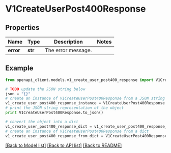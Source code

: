 # V1CreateUserPost400Response


## Properties
Name | Type | Description | Notes
------------ | ------------- | ------------- | -------------
**error** | **str** | The error message. | 

## Example

```python
from openapi_client.models.v1_create_user_post400_response import V1CreateUserPost400Response

# TODO update the JSON string below
json = "{}"
# create an instance of V1CreateUserPost400Response from a JSON string
v1_create_user_post400_response_instance = V1CreateUserPost400Response.from_json(json)
# print the JSON string representation of the object
print V1CreateUserPost400Response.to_json()

# convert the object into a dict
v1_create_user_post400_response_dict = v1_create_user_post400_response_instance.to_dict()
# create an instance of V1CreateUserPost400Response from a dict
v1_create_user_post400_response_from_dict = V1CreateUserPost400Response.from_dict(v1_create_user_post400_response_dict)
```
[[Back to Model list]](../README.md#documentation-for-models) [[Back to API list]](../README.md#documentation-for-api-endpoints) [[Back to README]](../README.md)


